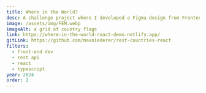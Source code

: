 ```yaml
---
title: Where in the World?
desc: A challenge project where I developed a Figma design from Frontend Mentor as pixel-perfect as possible. For this project I implemented the REST Countries API and used React Router with TypeScript for dynamic routing.
image: /assets/img/FEM.webp
imageAlt: a grid of country flags
link: https://where-in-the-world-react-demo.netlify.app/
gitLink: https://github.com/maxniederer/rest-countries-react
filters:
  - front-end dev
  - rest api
  - react
  - typescript
year: 2024
order: 2
---
```

